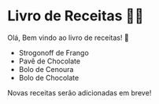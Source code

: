 # Livro de Receitas :cook:

Olá, Bem vindo ao livro de receitas! :wave:

* Strogonoff de Frango
* Pavê de Chocolate
* Bolo de Cenoura
* Bolo de Chocolate

Novas receitas serão adicionadas em breve!
